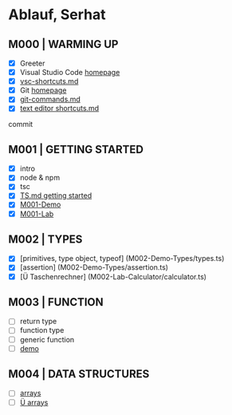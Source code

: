 # Ablauf, Serhat

## M000 | WARMING UP

- [x] Greeter
- [x] Visual Studio Code [homepage](https://code.visualstudio.com/)
- [x] [vsc-shortcuts.md](SHORTCUTS-VSCODE.md)
- [x] Git [homepage](https://git-scm.com)
- [x] [git-commands.md](GIT-COMMANDS.md)
- [x] [text editor shortcuts.md](SHORTCUTS-EDITOR.md)

commit

## M001 | GETTING STARTED

- [x] intro
- [x] node & npm
- [x] tsc
- [x] [TS.md getting started](typescript.md#ts--getting-started)
- [x] [M001-Demo](M001-Demo-Helloworld/greeter.ts)
- [x] [M001-Lab](M001-Lab-LoginForm/m1-Aufgabenstellung.md)

## M002 | TYPES

- [x] [primitives, type object, typeof] (M002-Demo-Types/types.ts)
- [x] [assertion] (M002-Demo-Types/assertion.ts)
- [x] [Ü Taschenrechner] (M002-Lab-Calculator/calculator.ts)

## M003 | FUNCTION

- [ ] return type
- [ ] function type
- [ ] generic function
- [ ] [demo](M003-Demo-Functions/functions.ts)

## M004 | DATA STRUCTURES

- [ ] [arrays](M004-Demo-DataStructures/arrays.ts)
- [ ] [Ü arrays](M004-Lab-DataStructures/genericFctNArrays.ts)